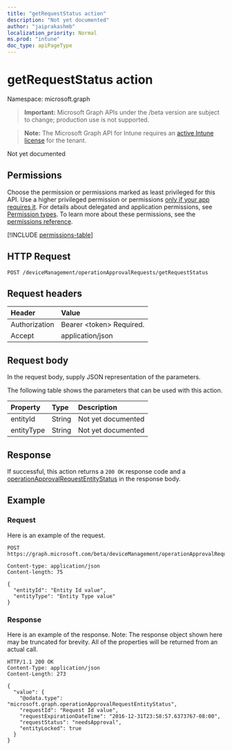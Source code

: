 ```yaml
---
title: "getRequestStatus action"
description: "Not yet documented"
author: "jaiprakashmb"
localization_priority: Normal
ms.prod: "intune"
doc_type: apiPageType
---
```


# getRequestStatus action

Namespace: microsoft.graph

> **Important:** Microsoft Graph APIs under the /beta version are subject to change; production use is not supported.

> **Note:** The Microsoft Graph API for Intune requires an [active Intune license](https://go.microsoft.com/fwlink/?linkid=839381) for the tenant.

Not yet documented

## Permissions
Choose the permission or permissions marked as least privileged for this API. Use a higher privileged permission or permissions [only if your app requires it](/graph/permissions-overview#best-practices-for-using-microsoft-graph-permissions). For details about delegated and application permissions, see [Permission types](/graph/permissions-overview#permission-types). To learn more about these permissions, see the [permissions reference](/graph/permissions-reference).

<!-- { "blockType": "permissions", "name": "intune_rbac_operationapprovalrequest_getrequeststatus" } -->
[!INCLUDE [permissions-table](../includes/permissions/intune-rbac-operationapprovalrequest-getrequeststatus-permissions.md)]

## HTTP Request
<!-- {
  "blockType": "ignored"
}
-->
``` http
POST /deviceManagement/operationApprovalRequests/getRequestStatus
```

## Request headers
|Header|Value|
|:---|:---|
|Authorization|Bearer &lt;token&gt; Required.|
|Accept|application/json|

## Request body
In the request body, supply JSON representation of the parameters.

The following table shows the parameters that can be used with this action.

|Property|Type|Description|
|:---|:---|:---|
|entityId|String|Not yet documented|
|entityType|String|Not yet documented|



## Response
If successful, this action returns a `200 OK` response code and a [operationApprovalRequestEntityStatus](../resources/intune-rbac-operationapprovalrequestentitystatus.md) in the response body.

## Example

### Request
Here is an example of the request.
``` http
POST https://graph.microsoft.com/beta/deviceManagement/operationApprovalRequests/getRequestStatus

Content-type: application/json
Content-length: 75

{
  "entityId": "Entity Id value",
  "entityType": "Entity Type value"
}
```

### Response
Here is an example of the response. Note: The response object shown here may be truncated for brevity. All of the properties will be returned from an actual call.
``` http
HTTP/1.1 200 OK
Content-Type: application/json
Content-Length: 273

{
  "value": {
    "@odata.type": "microsoft.graph.operationApprovalRequestEntityStatus",
    "requestId": "Request Id value",
    "requestExpirationDateTime": "2016-12-31T23:58:57.6373767-08:00",
    "requestStatus": "needsApproval",
    "entityLocked": true
  }
}
```
